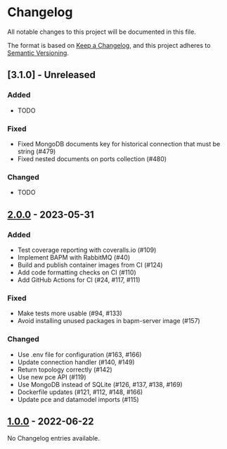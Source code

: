# Changelog

All notable changes to this project will be documented in this file.

The format is based on [Keep a Changelog](https://keepachangelog.com/en/1.0.0/),
and this project adheres to [Semantic Versioning](https://semver.org/spec/v2.0.0.html).

## [3.1.0] - Unreleased

### Added

- TODO

### Fixed

- Fixed MongoDB documents key for historical connection that must be string (#479)
- Fixed nested documents on ports collection (#480)

### Changed

- TODO


## [2.0.0] - 2023-05-31

### Added

- Test coverage reporting with coveralls.io (#109)
- Implement BAPM with RabbitMQ (#40)
- Build and publish container images from CI (#124)
- Add code formatting checks on CI (#110)
- Add GitHub Actions for CI (#24, #117, #111)

### Fixed

- Make tests more usable (#94, #133)
- Avoid installing unused packages in bapm-server image (#157)

### Changed

- Use .env file for configuration (#163, #166)
- Update connection handler (#140, #149)
- Return topology correctly (#142)
- Use new pce API (#119)
- Use MongoDB instead of SQLite (#126, #137, #138, #169)
- Dockerfile updates (#121, #112, #148, #166)
- Update pce and datamodel imports (#115)


## [1.0.0] - 2022-06-22

No Changelog entries available.


[2.0.0]: https://github.com/atlanticwave-sdx/sdx-controller/compare/1.0.0...2.0.0
[1.0.0]: https://github.com/atlanticwave-sdx/sdx-controller/compare/d06e415...1.0.0
